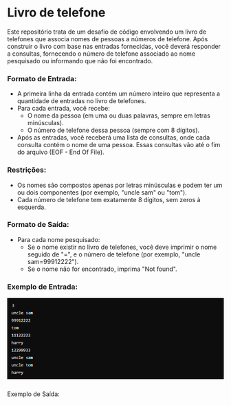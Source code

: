 # Livro de telefone

Este repositório trata de um desafio de código envolvendo um livro de telefones que associa nomes de pessoas a números de telefone. Após construir o livro com base nas entradas fornecidas, você deverá responder a consultas, fornecendo o número de telefone associado ao nome pesquisado ou informando que não foi encontrado.

### Formato de Entrada:
- A primeira linha da entrada contém um número inteiro que representa a quantidade de entradas no livro de telefones.
- Para cada entrada, você recebe:
  * O nome da pessoa (em uma ou duas palavras, sempre em letras minúsculas).
  * O número de telefone dessa pessoa (sempre com 8 dígitos).
- Após as entradas, você receberá uma lista de consultas, onde cada consulta contém o nome de uma pessoa. Essas consultas vão até o fim do arquivo (EOF - End Of File).
### Restrições:
- Os nomes são compostos apenas por letras minúsculas e podem ter um ou dois componentes (por exemplo, "uncle sam" ou "tom").
- Cada número de telefone tem exatamente 8 dígitos, sem zeros à esquerda.
### Formato de Saída:
- Para cada nome pesquisado:
  * Se o nome existir no livro de telefones, você deve imprimir o nome seguido de "=", e o número de telefone (por exemplo, "uncle sam=99912222").
  * Se o nome não for encontrado, imprima "Not found".
### Exemplo de Entrada:
![imagens/entrada1.png](imagens/entrada1.png)
###
Exemplo de Saída:
